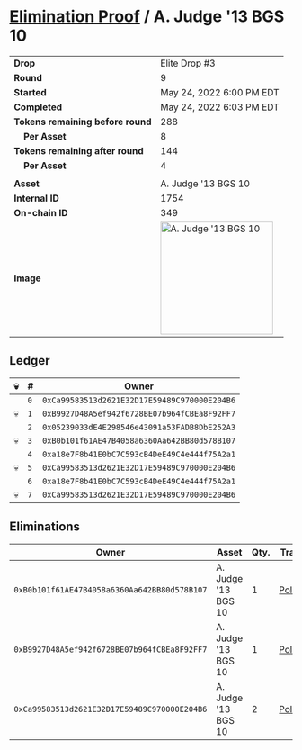 # [Elimination Proof](./readme.md) / A. Judge &#039;13 BGS 10

|||
|---|---|
| **Drop** | Elite Drop #3 |
| **Round** | 9 |
| **Started** | May 24, 2022 6:00 PM EDT |
| **Completed** | May 24, 2022 6:03 PM EDT |
| **Tokens remaining before round** | 288 |
| **&nbsp;&nbsp;&nbsp;&nbsp;Per Asset** | 8 |
| **Tokens remaining after round** | 144 |
| **&nbsp;&nbsp;&nbsp;&nbsp;Per Asset** | 4 |
| | |
| **Asset** | A. Judge &#039;13 BGS 10 |
| **Internal ID** | 1754 |
| **On-chain ID** | 349 |
| **Image** | <img src="https://tcdn.blokpax.com/9648a5d9-185b-462c-9597-546c59331d3f/5c772e8fc6676c92eccc930c35ee01b6fc212a7e2227406ce23b1b144ffbcf5a.png" height="200" alt="A. Judge &#039;13 BGS 10" /> |

## Ledger

| 💀 | # | Owner |
| --- | --- | --- |
|  | `0` | `0xCa99583513d2621E32D17E59489C970000E204B6` |
| 💀 | `1` | `0xB9927D48A5ef942f6728BE07b964fCBEa8F92FF7` |
|  | `2` | `0x05239033dE4E298546e43091a53FADB8DbE252A3` |
| 💀 | `3` | `0xB0b101f61AE47B4058a6360Aa642BB80d578B107` |
|  | `4` | `0xa18e7F8b41E0bC7C593cB4DeE49C4e444f75A2a1` |
| 💀 | `5` | `0xCa99583513d2621E32D17E59489C970000E204B6` |
|  | `6` | `0xa18e7F8b41E0bC7C593cB4DeE49C4e444f75A2a1` |
| 💀 | `7` | `0xCa99583513d2621E32D17E59489C970000E204B6` |


## Eliminations

| Owner | Asset | Qty. | Transaction |
| --- | --- | --- | --- |
| `0xB0b101f61AE47B4058a6360Aa642BB80d578B107` | A. Judge '13 BGS 10 | 1 | [Polygonscan](https://polygonscan.com/tx/0x4d4320021ec80fae4ca2bd0ca9421f7d8bafb25e9878f63a5b9b5b68c6fafa14) |
| `0xB9927D48A5ef942f6728BE07b964fCBEa8F92FF7` | A. Judge '13 BGS 10 | 1 | [Polygonscan](https://polygonscan.com/tx/0x0488d004cd11705dab8c06578a9f75f2532c66a03d87486cbd26f8583c1cfcb0) |
| `0xCa99583513d2621E32D17E59489C970000E204B6` | A. Judge '13 BGS 10 | 2 | [Polygonscan](https://polygonscan.com/tx/0x90dcbd708833ecc722a35804c2790309d196c9319b903917ffd52a2f7b1391f1) |
